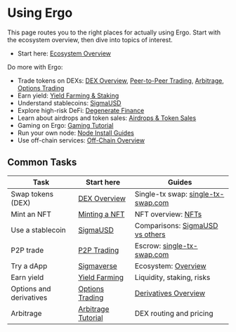# Using Ergo

This page routes you to the right places for actually using Ergo. Start with the ecosystem overview, then dive into topics of interest.

- Start here: [Ecosystem Overview](uses/use-cases-overview.md)

Do more with Ergo:

- Trade tokens on DEXs: [DEX Overview](uses/dex.md), [Peer-to-Peer Trading](eco/p2p-trading.md), [Arbitrage](tutorials/arb.md), [Options Trading](tutorials/trading-options.md)
- Earn yield: [Yield Farming & Staking](tutorials/yield.md)
- Understand stablecoins: [SigmaUSD](uses/sigmausd.md)
- Explore high-risk DeFi: [Degenerate Finance](uses/degfi.md)
- Learn about airdrops and token sales: [Airdrops & Token Sales](tutorials/airdrops.md)
- Gaming on Ergo: [Gaming Tutorial](tutorials/gaming-tutorial.md)
- Run your own node: [Node Install Guides](node/install.md)
- Use off-chain services: [Off-Chain Overview](dev/oc/off-chain-overview.md)

## Common Tasks

| Task | Start here | Guides |
| --- | --- | --- |
| Swap tokens (DEX) | [DEX Overview](uses/dex.md) | Single-tx swap: [single-tx-swap.com](https://www.single-tx-swap.com/) |
| Mint an NFT | [Minting a NFT](dev/tokens/nfts/create.md) | NFT overview: [NFTs](dev/tokens/nfts/nfts-overview.md) |
| Use a stablecoin | [SigmaUSD](uses/sigmausd.md) | Comparisons: [SigmaUSD vs others](uses/sigmausd/comparison.md) |
| P2P trade | [P2P Trading](eco/p2p-trading.md) | Escrow: [single-tx-swap.com](https://www.single-tx-swap.com/) |
| Try a dApp | [Sigmaverse](https://sigmaverse.io) | Ecosystem: [Overview](uses/use-cases-overview.md) |
| Earn yield | [Yield Farming](tutorials/yield.md) | Liquidity, staking, risks |
| Options and derivatives | [Options Trading](tutorials/trading-options.md) | [Derivatives Overview](uses/deriv.md) |
| Arbitrage | [Arbitrage Tutorial](tutorials/arb.md) | DEX routing and pricing |
